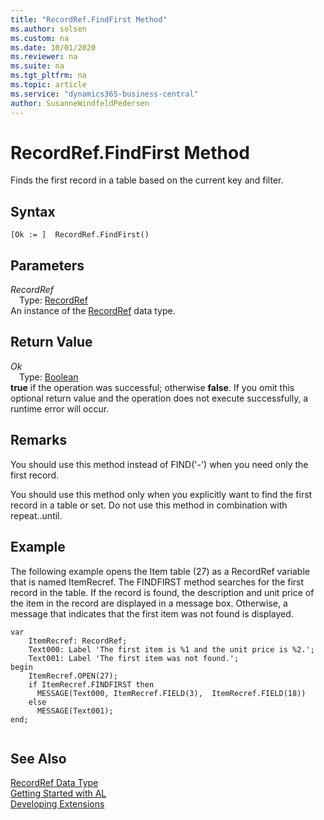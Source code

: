 ```yaml
---
title: "RecordRef.FindFirst Method"
ms.author: solsen
ms.custom: na
ms.date: 10/01/2020
ms.reviewer: na
ms.suite: na
ms.tgt_pltfrm: na
ms.topic: article
ms.service: "dynamics365-business-central"
author: SusanneWindfeldPedersen
---
```

[//]: # (START>DO_NOT_EDIT)
[//]: # (IMPORTANT:Do not edit any of the content between here and the END>DO_NOT_EDIT.)
[//]: # (Any modifications should be made in the .xml files in the ModernDev repo.)
# RecordRef.FindFirst Method
Finds the first record in a table based on the current key and filter.


## Syntax
```
[Ok := ]  RecordRef.FindFirst()
```

## Parameters
*RecordRef*  
&emsp;Type: [RecordRef](recordref-data-type.md)  
An instance of the [RecordRef](recordref-data-type.md) data type.  

## Return Value
*Ok*  
&emsp;Type: [Boolean](../boolean/boolean-data-type.md)  
**true** if the operation was successful; otherwise **false**.   If you omit this optional return value and the operation does not execute successfully, a runtime error will occur.    


[//]: # (IMPORTANT: END>DO_NOT_EDIT)

## Remarks  
 You should use this method instead of FIND\('-'\) when you need only the first record.  
  
 You should use this method only when you explicitly want to find the first record in a table or set. Do not use this method in combination with repeat..until.  
  
## Example  
 The following example opens the Item table \(27\) as a RecordRef variable that is named ItemRecref. The FINDFIRST method searches for the first record in the table. If the record is found, the description and unit price of the item in the record are displayed in a message box. Otherwise, a message that indicates that the first item was not found is displayed. 
 
```  
var
    ItemRecref: RecordRef;
    Text000: Label 'The first item is %1 and the unit price is %2.';
    Text001: Label 'The first item was not found.';
begin 
    ItemRecref.OPEN(27);  
    if ItemRecref.FINDFIRST then  
      MESSAGE(Text000, ItemRecref.FIELD(3),  ItemRecref.FIELD(18))  
    else  
      MESSAGE(Text001);  
end;
  
```  

## See Also
[RecordRef Data Type](recordref-data-type.md)  
[Getting Started with AL](../../devenv-get-started.md)  
[Developing Extensions](../../devenv-dev-overview.md)